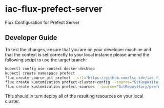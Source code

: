 # iac-flux-prefect-server
Flux Configuration for Prefect Server


## Developer Guide
To test the changes, ensure that you are on your developer machine and that the context is set correctly to your local instance please amend the following script to use the target branch:

```bash
kubectl config use-context docker-desktop
kubectl create namespace prefect
flux create source git prefect --url="https://github.com/lsc-sde/iac-flux-prefect-server" --branch=main --namespace=prefect
flux create kustomization prefect-cluster-config --source="GitRepository/prefect" --namespace=prefect --path="./cluster/local" --interval=1m --prune=true --health-check-timeout=10m --wait=false
flux create kustomization prefect-sources --source="GitRepository/prefect" --namespace=prefect --path="./sources" --interval=1m --prune=true --health-check-timeout=10m --wait=false
```

This should in turn deploy all of the resulting resources on your local cluster.